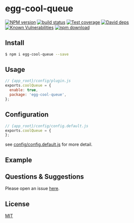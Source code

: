 # egg-cool-queue

[![NPM version][npm-image]][npm-url]
[![build status][travis-image]][travis-url]
[![Test coverage][codecov-image]][codecov-url]
[![David deps][david-image]][david-url]
[![Known Vulnerabilities][snyk-image]][snyk-url]
[![npm download][download-image]][download-url]

[npm-image]: https://img.shields.io/npm/v/egg-cool-queue.svg?style=flat-square
[npm-url]: https://npmjs.org/package/egg-cool-queue
[travis-image]: https://img.shields.io/travis/eggjs/egg-cool-queue.svg?style=flat-square
[travis-url]: https://travis-ci.org/eggjs/egg-cool-queue
[codecov-image]: https://img.shields.io/codecov/c/github/eggjs/egg-cool-queue.svg?style=flat-square
[codecov-url]: https://codecov.io/github/eggjs/egg-cool-queue?branch=master
[david-image]: https://img.shields.io/david/eggjs/egg-cool-queue.svg?style=flat-square
[david-url]: https://david-dm.org/eggjs/egg-cool-queue
[snyk-image]: https://snyk.io/test/npm/egg-cool-queue/badge.svg?style=flat-square
[snyk-url]: https://snyk.io/test/npm/egg-cool-queue
[download-image]: https://img.shields.io/npm/dm/egg-cool-queue.svg?style=flat-square
[download-url]: https://npmjs.org/package/egg-cool-queue

<!--
Description here.
-->

## Install

```bash
$ npm i egg-cool-queue --save
```

## Usage

```js
// {app_root}/config/plugin.js
exports.coolQueue = {
  enable: true,
  package: 'egg-cool-queue',
};
```

## Configuration

```js
// {app_root}/config/config.default.js
exports.coolQueue = {
};
```

see [config/config.default.js](config/config.default.js) for more detail.

## Example

<!-- example here -->

## Questions & Suggestions

Please open an issue [here](https://github.com/eggjs/egg/issues).

## License

[MIT](LICENSE)
